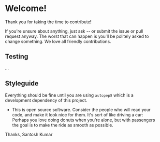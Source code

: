 # Welcome!

Thank you for taking the time to contribute!

If you're unsure about anything, just ask -- or submit the issue or pull request anyway. The worst that can happen is you'll be politely asked to change something. We love all friendly contributions.

## Testing

...

## Styleguide

Everything should be fine until you are using `autopep8` which is a development dependency of this project.

 * This is open source software. Consider the people who will read your code, and make it look nice for them. It's sort of like driving a car: Perhaps you love doing donuts when you're alone, but with passengers the goal is to make the ride as smooth as possible.

 Thanks, Santosh Kumar